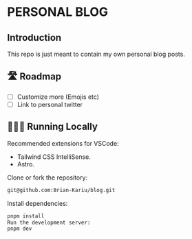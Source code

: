 # PERSONAL BLOG

## Introduction
This repo is just meant to contain my own personal blog posts.

## 🛣️ Roadmap
- [ ] Customize more (Emojis etc)
- [ ] Link to personal twitter

## 👨🏻‍💻 Running Locally
Recommended extensions for VSCode:

- Tailwind CSS IntelliSense.
- Astro.

Clone or fork the repository:
```bash
git@github.com:Brian-Kariu/blog.git
```

Install dependencies:
```bash
pnpm install
Run the development server:
pnpm dev
```